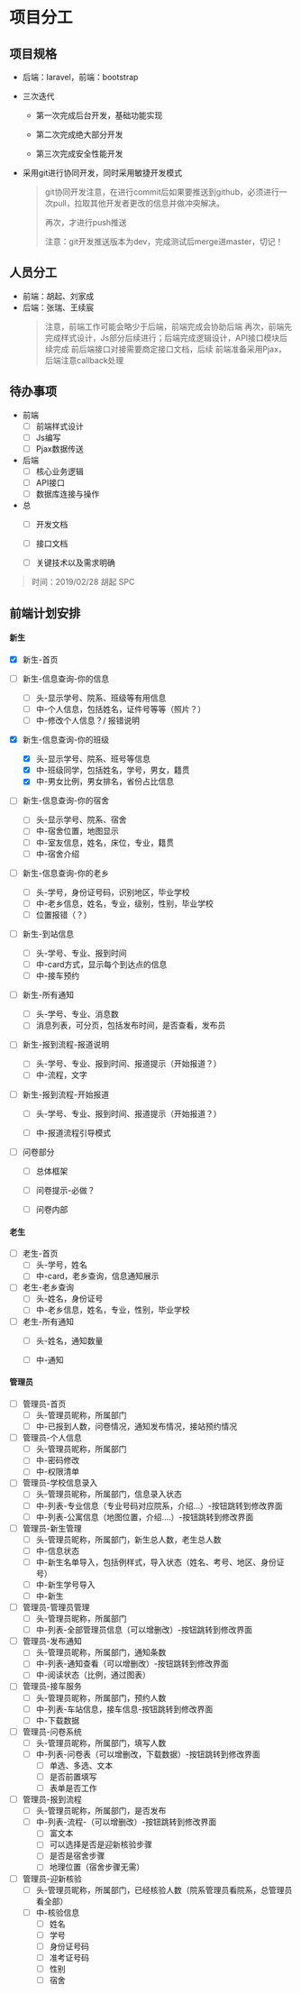 # 项目分工

## 项目规格

- 后端：laravel，前端：bootstrap

- 三次迭代

    - 第一次完成后台开发，基础功能实现

    - 第二次完成绝大部分开发

    - 第三次完成安全性能开发

- 采用git进行协同开发，同时采用敏捷开发模式

    > git协同开发注意，在进行commit后如果要推送到github，必须进行一次pull，拉取其他开发者更改的信息并做冲突解决。
    >
    > 再次，才进行push推送
    >
    > 注意：git开发推送版本为dev，完成测试后merge进master，切记！

## 人员分工
- 前端：胡起、刘家成
- 后端：张瑞、王续宸
    > 注意，前端工作可能会略少于后端，前端完成会协助后端
    > 再次，前端先完成样式设计，Js部分后续进行；后端完成逻辑设计，API接口模块后续完成
    > 前后端接口对接需要商定接口文档，后续
    > 前端准备采用Pjax，后端注意callback处理

## 待办事项
- 前端
    - [ ] 前端样式设计
    - [ ] Js编写
    - [ ] Pjax数据传送
- 后端
    - [ ] 核心业务逻辑
    - [ ] API接口
    - [ ] 数据库连接与操作
- 总
    - [ ] 开发文档
    - [ ] 接口文档
    - [ ] 关键技术以及需求明确


> 时间：2019/02/28
> 胡起 SPC 



## 前端计划安排

#### 新生

- [x] 新生-首页

- [ ] 新生-信息查询-你的信息
  - [ ] 头-显示学号、院系、班级等有用信息
  - [ ] 中-个人信息，包括姓名，证件号等等（照片？）
  - [ ] 中-修改个人信息？/ 报错说明

- [x] 新生-信息查询-你的班级
  - [x] 头-显示学号、院系、班号等信息
  - [x] 中-班级同学，包括姓名，学号，男女，籍贯
  - [x] 中-男女比例，男女排名，省份占比信息

- [ ] 新生-信息查询-你的宿舍
  - [ ] 头-显示学号、院系、宿舍
  - [ ] 中-宿舍位置，地图显示
  - [ ] 中-室友信息，姓名，床位，专业，籍贯
  - [ ] 中-宿舍介绍

- [ ] 新生-信息查询-你的老乡
  - [ ] 头-学号，身份证号码，识别地区，毕业学校
  - [ ] 中-老乡信息，姓名，专业，级别，性别，毕业学校
  - [ ] 位置报错（？）

- [ ] 新生-到站信息
  - [ ] 头-学号、专业、报到时间
  - [ ] 中-card方式，显示每个到达点的信息
  - [ ] 中-接车预约

- [ ] 新生-所有通知
  - [ ] 头-学号、专业、消息数
  - [ ] 消息列表，可分页，包括发布时间，是否查看，发布员

- [ ] 新生-报到流程-报道说明
  - [ ] 头-学号、专业、报到时间、报道提示（开始报道？）
  - [ ] 中-流程，文字

- [ ] 新生-报到流程-开始报道
  - [ ] 头-学号、专业、报到时间、报道提示（开始报道？）
  - [ ] 中-报道流程引导模式

  

- [ ] 问卷部分

  - [ ] 总体框架

  - [ ] 问卷提示-必做？

  - [ ] 问卷内部

    

#### 老生

- [ ] 老生-首页
  - [ ] 头-学号，姓名
  - [ ] 中-card，老乡查询，信息通知展示
- [ ] 老生-老乡查询
  - [ ] 头-姓名，身份证号
  - [ ] 中-老乡信息，姓名，专业，性别，毕业学校
- [ ] 老生-所有通知
  - [ ] 头-姓名，通知数量
  - [ ] 中-通知



#### 管理员

- [ ] 管理员-首页
  - [ ] 头-管理员昵称，所属部门
  - [ ] 中-已报到人数，问卷情况，通知发布情况，接站预约情况
- [ ] 管理员-个人信息
  - [ ] 头-管理员昵称，所属部门
  - [ ] 中-密码修改
  - [ ] 中-权限清单
- [ ] 管理员-学校信息录入
  - [ ] 头-管理员昵称，所属部门，信息录入状态
  - [ ] 中-列表-专业信息（专业号码对应院系，介绍…）-按钮跳转到修改界面
  - [ ] 中-列表-公寓信息（地图位置，介绍….）-按钮跳转到修改界面
- [ ] 管理员-新生管理
  - [ ] 头-管理员昵称，所属部门，新生总人数，老生总人数
  - [ ] 中-信息状态
  - [ ] 中-新生名单导入，包括例样式，导入状态（姓名、考号、地区、身份证号）
  - [ ] 中-新生学号导入
  - [ ] 中-新生
- [ ] 管理员-管理员管理
  - [ ] 头-管理员昵称，所属部门
  - [ ] 中-列表-全部管理员信息（可以增删改）-按钮跳转到修改界面
- [ ] 管理员-发布通知
  - [ ] 头-管理员昵称，所属部门，通知条数
  - [ ] 中-列表-通知查看（可以增删改）-按钮跳转到修改界面
  - [ ] 中-阅读状态（比例，通过图表）
- [ ] 管理员-接车服务
  - [ ] 头-管理员昵称，所属部门，预约人数
  - [ ] 中-列表-车站信息，接车信息-按钮跳转到修改界面
  - [ ] 中-下载数据
- [ ] 管理员-问卷系统
  - [ ] 头-管理员昵称，所属部门，填写人数
  - [ ] 中-列表-问卷表（可以增删改，下载数据）-按钮跳转到修改界面
    - [ ] 单选、多选、文本
    - [ ] 是否前置填写
    - [ ] 表单是否工作
- [ ] 管理员-报到流程
  - [ ] 头-管理员昵称，所属部门，是否发布
  - [ ] 中-列表-流程-（可以增删改）-按钮跳转到修改界面
    - [ ] 富文本
    - [ ] 可以选择是否是迎新核验步骤
    - [ ] 是否是宿舍步骤
    - [ ] 地理位置（宿舍步骤无需）
- [ ] 管理员-迎新核验
  - [ ] 头-管理员昵称，所属部门，已经核验人数（院系管理员看院系，总管理员看全部）
  - [ ] 中-核验信息
    - [ ] 姓名
    - [ ] 学号
    - [ ] 身份证号码
    - [ ] 准考证号码
    - [ ] 性别
    - [ ] 宿舍